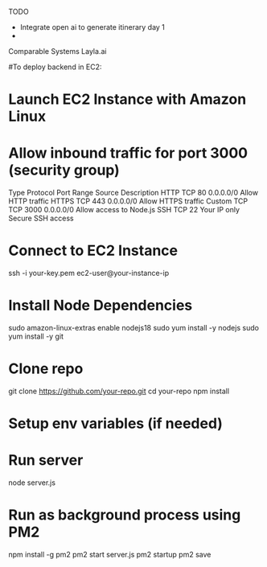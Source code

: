 TODO
- Integrate open ai to generate itinerary day 1
- 

Comparable Systems
Layla.ai

#To deploy backend in EC2:

# Launch EC2 Instance with Amazon Linux
# Allow inbound traffic for port 3000 (security group)
Type	Protocol	Port Range	Source	Description
HTTP	TCP	80	0.0.0.0/0	Allow HTTP traffic
HTTPS	TCP	443	0.0.0.0/0	Allow HTTPS traffic
Custom TCP	TCP	3000	0.0.0.0/0	Allow access to Node.js
SSH	TCP	22	Your IP only	Secure SSH access

# Connect to EC2 Instance
ssh -i your-key.pem ec2-user@your-instance-ip

# Install Node Dependencies
sudo amazon-linux-extras enable nodejs18
sudo yum install -y nodejs
sudo yum install -y git

# Clone repo
git clone https://github.com/your-repo.git
cd your-repo
npm install

# Setup env variables (if needed)

# Run server
node server.js

# Run as background process using PM2
npm install -g pm2
pm2 start server.js
pm2 startup
pm2 save